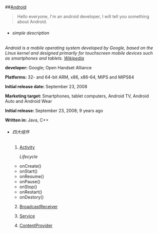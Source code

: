 ##[Android](https://www.android.com/)
>Hello everyone, I'm an android developer, I will tell you something about Android.

* <h6>simple description</h6>
*Android is a mobile operating system developed by Google, based on the Linux kernel and designed primarily for touchscreen mobile devices such as smartphones and tablets. [Wikipedia](https://en.wikipedia.org/wiki/Android_(operating_system))*

<strong>developer:</strong> Google; Open Handset Alliance

<strong>Platforms:</strong> 32- and 64-bit ARM, x86, x86-64, MIPS and MIPS64

<strong>Initial release date:</strong> September 23, 2008

<strong>Marketing target: </strong> Smartphones, tablet computers, Android TV, Android Auto and Android Wear

<strong>Initial release: </strong> September 23, 2008; 9 years ago

<strong>Written in: </strong> Java, C++

+ <h6>四大组件</h6>

    1. [Activity](https://developer.android.com/reference/android/app/Activity.html)

        _Lifecycle_
    + onCreate()
    + onStart()
    + onResume()
    + onPause()
    + onStop()
    + onRestart()
    + onDestory()

    2. [BroadcastReceiver](https://developer.android.com/reference/android/content/BroadcastReceiver.html)

    3. [Service](https://developer.android.com/guide/components/services.html)

    4. [ContentProvider](https://developer.android.com/reference/android/content/ContentProvider.html)
